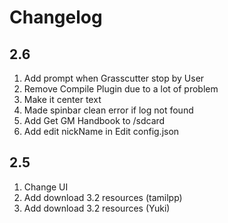 # Changelog

## 2.6

1. Add prompt when Grasscutter stop by User
2. Remove Compile Plugin due to a lot of problem
3. Make it center text
4. Made spinbar clean error if log not found
5. Add Get GM Handbook to /sdcard
6. Add edit nickName in Edit config.json

## 2.5

1. Change UI
2. Add download 3.2 resources (tamilpp)
3. Add download 3.2 resources (Yuki)
